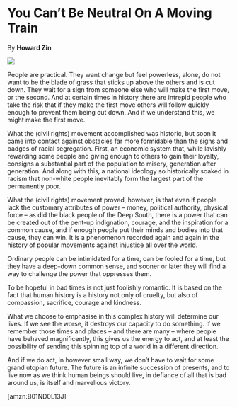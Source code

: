 You Can’t Be Neutral On A Moving Train
======================================

By **Howard Zin**

![](/bookimg/youcantbeneutralonamovingtrain.jpg)

People are practical. They want change but feel powerless, alone, do not want to
be the blade of grass that sticks up above the others and is cut down.  They
wait for a sign from someone else who will make the first move, or the second.
And at certain times in history there are intrepid people who take the risk that
if they make the first move others will follow quickly enough to prevent them
being cut down.  And if we understand this, we might make the first move.

What the (civil rights) movement accomplished was historic, but soon it came
into contact against obstacles far more formidable than the signs and badges of
racial segregation. First, an economic system that, while lavishly rewarding
some people and giving enough to others to gain their loyalty, consigns a
substantial part of the population to misery, generation after generation. And
along with this, a national ideology so historically soaked in racism that
non-white people inevitably form the largest part of the permanently poor.  

What the (civil rights) movement proved, however, is that even if people lack
the customary attributes of power – money, political authority, physical force –
as did the black people of the Deep South, there is a power that can be created
out of the pent-up indignation, courage, and the inspiration for a common cause,
and if enough people put their minds and bodies into that cause, they can win.
It is a phenomenon recorded again and again in the history of popular movements
against injustice all over the world.  

Ordinary people can be intimidated for a time, can be fooled for a time, but
they have a deep-down common sense, and sooner or later they will find a way to
challenge the power that oppresses them.

To be hopeful in bad times is not just foolishly romantic. It is based on the
fact that human history is a history not only of cruelty, but also of
compassion, sacrifice, courage and kindness. 

What we choose to emphasise in this complex history will determine our lives. 
If we see the worse, it destroys our capacity to do something. If we remember
those times and places – and there are many – where people have behaved
magnificently, this gives us the energy to act, and at least the possibility of
sending this spinning top of a world in a different direction.

And if we do act, in however small way, we don’t have to wait for some grand
utopian future. The future is an infinite succession of presents, and to live
now as we think human beings should live, in defiance of all that is bad around
us, is itself and marvellous victory.

  
[amzn:B01ND0L13J]

